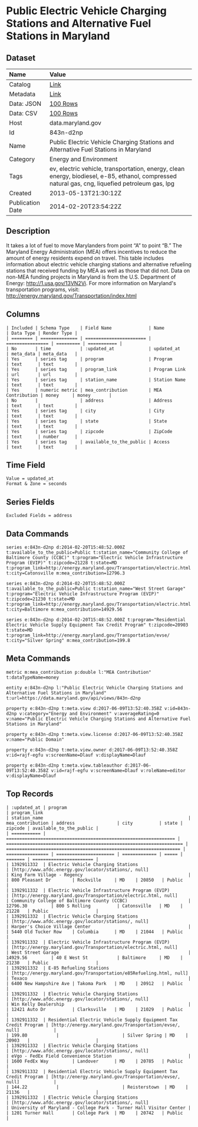 # Public Electric Vehicle Charging Stations and Alternative Fuel Stations in Maryland

## Dataset

| Name | Value |
| :--- | :---- |
| Catalog | [Link](https://catalog.data.gov/dataset/public-electric-vehicle-charging-stations-and-alternative-fuel-stations-in-maryland-92724) |
| Metadata | [Link](https://data.maryland.gov/api/views/843n-d2np) |
| Data: JSON | [100 Rows](https://data.maryland.gov/api/views/843n-d2np/rows.json?max_rows=100) |
| Data: CSV | [100 Rows](https://data.maryland.gov/api/views/843n-d2np/rows.csv?max_rows=100) |
| Host | data.maryland.gov |
| Id | 843n-d2np |
| Name | Public Electric Vehicle Charging Stations and Alternative Fuel Stations in Maryland |
| Category | Energy and Environment |
| Tags | ev, electric vehicle, transportation, energy, clean energy, biodiesel, e-85, ethanol, compressed natural gas, cng, liquefied petroleum gas, lpg |
| Created | 2013-05-13T21:30:12Z |
| Publication Date | 2014-02-20T23:54:22Z |

## Description

It takes a lot of fuel to move Marylanders from point “A” to point “B.” The Maryland Energy Administration (MEA) offers incentives to reduce the amount of energy residents expend on travel. This table includes information about electric vehicle charging stations and alternative refueling stations that received funding by MEA as well as those that did not. Data on non-MEA funding projects in Maryland is from the U.S. Department of Energy: http://1.usa.gov/13VN2Vi. For more information on Maryland's transportation programs, visit: http://energy.maryland.gov/Transportation/index.html

## Columns

```ls
| Included | Schema Type    | Field Name              | Name             | Data Type | Render Type |
| ======== | ============== | ======================= | ================ | ========= | =========== |
| No       | time           | :updated_at             | updated_at       | meta_data | meta_data   |
| Yes      | series tag     | program                 | Program          | text      | text        |
| Yes      | series tag     | program_link            | Program Link     | url       | url         |
| Yes      | series tag     | station_name            | Station Name     | text      | text        |
| Yes      | numeric metric | mea_contribution        | MEA Contribution | money     | money       |
| No       |                | address                 | Address          | text      | text        |
| Yes      | series tag     | city                    | City             | text      | text        |
| Yes      | series tag     | state                   | State            | text      | text        |
| Yes      | series tag     | zipcode                 | ZipCode          | text      | number      |
| Yes      | series tag     | available_to_the_public | Access           | text      | text        |
```

## Time Field

```ls
Value = updated_at
Format & Zone = seconds
```

## Series Fields

```ls
Excluded Fields = address
```

## Data Commands

```ls
series e:843n-d2np d:2014-02-20T15:48:52.000Z t:available_to_the_public=Public t:station_name="Community College of Baltimore County (CCBC)" t:program="Electric Vehicle Infrastructure Program (EVIP)" t:zipcode=21228 t:state=MD t:program_link=http://energy.maryland.gov/Transportation/electric.html t:city=Catonsville m:mea_contribution=12796.3

series e:843n-d2np d:2014-02-20T15:48:52.000Z t:available_to_the_public=Public t:station_name="West Street Garage" t:program="Electric Vehicle Infrastructure Program (EVIP)" t:zipcode=21230 t:state=MD t:program_link=http://energy.maryland.gov/Transportation/electric.html t:city=Baltimore m:mea_contribution=14929.56

series e:843n-d2np d:2014-02-20T15:48:52.000Z t:program="Residential Electric Vehicle Supply Equipment Tax Credit Program" t:zipcode=20903 t:state=MD t:program_link=http://energy.maryland.gov/Transportation/evse/ t:city="Silver Spring" m:mea_contribution=199.8
```

## Meta Commands

```ls
metric m:mea_contribution p:double l:"MEA Contribution" t:dataTypeName=money

entity e:843n-d2np l:"Public Electric Vehicle Charging Stations and Alternative Fuel Stations in Maryland" t:url=https://data.maryland.gov/api/views/843n-d2np

property e:843n-d2np t:meta.view d:2017-06-09T13:52:40.358Z v:id=843n-d2np v:category="Energy and Environment" v:averageRating=0 v:name="Public Electric Vehicle Charging Stations and Alternative Fuel Stations in Maryland"

property e:843n-d2np t:meta.view.license d:2017-06-09T13:52:40.358Z v:name="Public Domain"

property e:843n-d2np t:meta.view.owner d:2017-06-09T13:52:40.358Z v:id=rajf-egfu v:screenName=Dlauf v:displayName=Dlauf

property e:843n-d2np t:meta.view.tableauthor d:2017-06-09T13:52:40.358Z v:id=rajf-egfu v:screenName=Dlauf v:roleName=editor v:displayName=Dlauf
```

## Top Records

```ls
| :updated_at | program                                                          | program_link                                                        | station_name                                                       | mea_contribution | address                | city          | state | zipcode | available_to_the_public | 
| =========== | ================================================================ | =================================================================== | ================================================================== | ================ | ====================== | ============= | ===== | ======= | ======================= | 
| 1392911332  | Electric Vehicle Charging Stations                               | [http://www.afdc.energy.gov/locator/stations/, null]                | King Farm Village - Regency                                        |                  | 800 Pleasant Dr        | Rockville     | MD    | 20850   | Public                  | 
| 1392911332  | Electric Vehicle Infrastructure Program (EVIP)                   | [http://energy.maryland.gov/Transportation/electric.html, null]     | Community College of Baltimore County (CCBC)                       | 12796.30         | 800 S Rolling          | Catonsville   | MD    | 21228   | Public                  | 
| 1392911332  | Electric Vehicle Charging Stations                               | [http://www.afdc.energy.gov/locator/stations/, null]                | Harper's Choice Village Center                                     |                  | 5440 Old Tucker Row    | Columbia      | MD    | 21044   | Public                  | 
| 1392911332  | Electric Vehicle Infrastructure Program (EVIP)                   | [http://energy.maryland.gov/Transportation/electric.html, null]     | West Street Garage                                                 | 14929.56         | 40 E West St           | Baltimore     | MD    | 21230   | Public                  | 
| 1392911332  | E-85 Refueling Stations                                          | [http://energy.maryland.gov/Transportation/e85Refueling.html, null] | Texaco                                                             |                  | 6400 New Hampshire Ave | Takoma Park   | MD    | 20912   | Public                  | 
| 1392911332  | Electric Vehicle Charging Stations                               | [http://www.afdc.energy.gov/locator/stations/, null]                | Win Kelly Dealership                                               |                  | 12421 Auto Dr          | Clarksville   | MD    | 21029   | Public                  | 
| 1392911332  | Residential Electric Vehicle Supply Equipment Tax Credit Program | [http://energy.maryland.gov/Transportation/evse/, null]             |                                                                    | 199.80           |                        | Silver Spring | MD    | 20903   |                         | 
| 1392911332  | Electric Vehicle Charging Stations                               | [http://www.afdc.energy.gov/locator/stations/, null]                | eVgo - FedEx Field Convenience Station                             |                  | 1600 FedEx Way         | Landover      | MD    | 20785   | Public                  | 
| 1392911332  | Residential Electric Vehicle Supply Equipment Tax Credit Program | [http://energy.maryland.gov/Transportation/evse/, null]             |                                                                    | 144.22           |                        | Reisterstown  | MD    | 21136   |                         | 
| 1392911332  | Electric Vehicle Charging Stations                               | [http://www.afdc.energy.gov/locator/stations/, null]                | University of Maryland - College Park - Turner Hall Visitor Center |                  | 1201 Turner Hall       | College Park  | MD    | 20742   | Public                  | 
```
